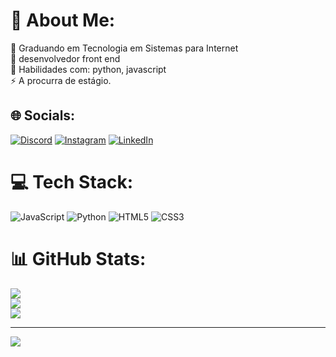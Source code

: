 # 💫 About Me:
🔭 Graduando em Tecnologia em Sistemas para Internet<br>🤝 desenvolvedor front end<br>🌱 Habilidades com: python, javascript<br>⚡ A procurra de estágio.


## 🌐 Socials:
[![Discord](https://img.shields.io/badge/Discord-%237289DA.svg?logo=discord&logoColor=white)](https://discord.gg/467520097997553678) [![Instagram](https://img.shields.io/badge/Instagram-%23E4405F.svg?logo=Instagram&logoColor=white)](https://instagram.com/https://www.instagram.com/wesllenfernandes/#) [![LinkedIn](https://img.shields.io/badge/LinkedIn-%230077B5.svg?logo=linkedin&logoColor=white)](https://linkedin.com/in/https://br.linkedin.com/in/wesllen-fernandes-paiva-2383a91b5) 

# 💻 Tech Stack:
![JavaScript](https://img.shields.io/badge/javascript-%23323330.svg?style=for-the-badge&logo=javascript&logoColor=%23F7DF1E) ![Python](https://img.shields.io/badge/python-3670A0?style=for-the-badge&logo=python&logoColor=ffdd54) ![HTML5](https://img.shields.io/badge/html5-%23E34F26.svg?style=for-the-badge&logo=html5&logoColor=white) ![CSS3](https://img.shields.io/badge/css3-%231572B6.svg?style=for-the-badge&logo=css3&logoColor=white)
# 📊 GitHub Stats:
![](https://github-readme-stats.vercel.app/api?username=wesllenfernandes&theme=dark&hide_border=false&include_all_commits=false&count_private=false)<br/>
![](https://github-readme-streak-stats.herokuapp.com/?user=wesllenfernandes&theme=dark&hide_border=false)<br/>
![](https://github-readme-stats.vercel.app/api/top-langs/?username=wesllenfernandes&theme=dark&hide_border=false&include_all_commits=false&count_private=false&layout=compact)

---
[![](https://visitcount.itsvg.in/api?id=wesllenfernandes&icon=0&color=0)](https://visitcount.itsvg.in)

<!-- Proudly created with GPRM ( https://gprm.itsvg.in ) -->